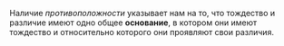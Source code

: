 Наличие *противоположности* указывает нам на то, что тождество и различие
имеют одно общее **основание**, в котором они имеют тождество и относительно которого
они проявляют свои различия.